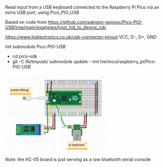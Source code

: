 Read input from a USB keyboard connected to the Raspberry Pi Pico via an extra USB port, using Pico_PIO_USB

Based on code from https://github.com/sekigon-gonnoc/Pico-PIO-USB/tree/main/examples/host_hid_to_device_cdc

https://www.hobbytronics.co.uk/usb-connector-pinout
VCC, D-, D+, GND

init submodule Pico-PIO-USB
 * cd pico-sdk
 * git -C lib/tinyusb/ submodule update --init hw/mcu/raspberry_pi/Pico-PIO-USB

<img src="/pico_read_usb_pio.png" width=65%>

Note: the HC-05 board is just serving as a raw bluetooth serial console
